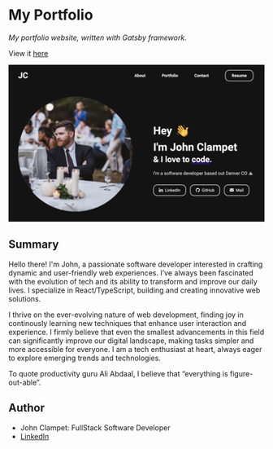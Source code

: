 # My Portfolio

*My portfolio website, written with Gatsby framework.*

View it [here](https://johnclampet.net)

![app-preview](/Screenshot.png)

## Summary
Hello there! I'm John, a passionate software developer interested in crafting dynamic and user-friendly web experiences. I’ve always been fascinated with the evolution of tech and its ability to transform and improve our daily lives. I specialize in React/TypeScript, building and creating innovative web solutions.

I thrive on the ever-evolving nature of web development, finding joy in continously learning new techniques that enhance user interaction and experience. I firmly believe that even the smallest advancements in this field can significantly improve our digital landscape, making tasks simpler and more accessible for everyone. I am a tech enthusiast at heart, always eager to explore emerging trends and technologies.

To quote productivity guru Ali Abdaal, I believe that “everything is figure-out-able”.


## Author
- John Clampet: FullStack Software Developer
- [LinkedIn](https://www.linkedin.com/in/john-clampet-264007122/)
